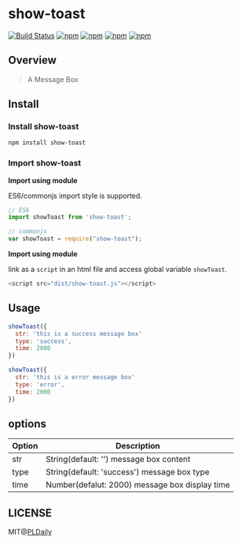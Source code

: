 # show-toast

[![Build Status](https://travis-ci.org/PLDaily/show-toast.svg?branch=master)](https://travis-ci.org/PLDaily/show-toast)
[![npm](https://img.shields.io/npm/v/show-toast.svg?style=flat-square)](https://www.npmjs.com/package/show-toast)
[![npm](https://img.shields.io/npm/dt/show-toast.svg?style=flat-square)](https://www.npmjs.com/package/show-toast)
[![npm](https://img.shields.io/npm/l/show-toast.svg?style=flat-square)](https://www.npmjs.com/package/show-toast)
[![npm](https://img.shields.io/badge/code_style-standard-brightgreen.svg?style=flat-square)](https://github.com/standard/standard)

## Overview
> A Message Box

## Install

### Install show-toast

```sh
npm install show-toast
```

### Import show-toast

**Import using module**


ES6/commonjs import style is supported.


```js
// ES6
import showToast from 'show-toast';

// commonjs
var showToast = require("show-toast");
```
**Import using module**


link as a `script` in an html file and access global variable `showToast`.


```js
<script src="dist/show-toast.js"></script>
```

## Usage

```js
showToast({
  str: 'this is a success message box'
  type: 'success',
  time: 2000
})

showToast({
  str: 'this is a error message box'
  type: 'error',
  time: 2000
})
```

## options


| Option | Description                              |
| ------ | ---------------------------------------- |
| str    | String(default: '') message box content  |
| type   | String(default: 'success') message box type |
| time   | Number(defalut: 2000) message box display time |

## LICENSE

MIT@[PLDaily](https://github.com/PLDaily)
